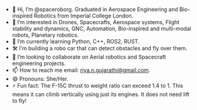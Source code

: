 - 👋 Hi, I’m @spaceroborg. Graduated in Aerospace Engineering and Bio-inspired Robotics from Imperial College London.
- 👀 I’m interested in Drones, Spacecrafts, Aerospace systems, Flight stability and dynamics, GNC, Automation, Bio-inspired and multi-modal robots, Planetary robotics.
- 🌱 I’m currently learning Python, C++, ROS2, RUST.
- 🛠️ I'm building a robo car that can detect obstacles and fly over them.
- 💞️ I’m looking to collaborate on Aerial robotics and Spacecraft engineering projects.
- 📫 How to reach me email: riya.n.gujarathi@gmail.com.
- 😄 Pronouns: She/Her.
- ⚡ Fun fact: The F-15C thrust to weight ratio can exceed 1.4 to 1. This means it can climb vertically using just its engines. It does not need lift to fly!

<!---
spaceroborg/spaceroborg is a ✨ special ✨ repository because its `README.md` (this file) appears on your GitHub profile.
You can click the Preview link to take a look at your changes.
--->
